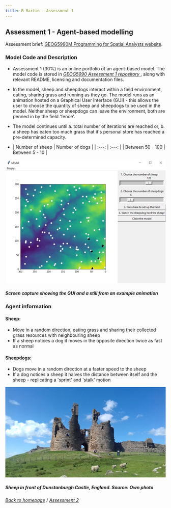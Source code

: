 ```yaml
---
title: R Martin - Assessment 1
---
```

## Assessment 1 - Agent-based modelling

Assessment brief: <a href="https://www.geog.leeds.ac.uk/courses/computing/study/core-python/assessment1/index.html" target="_blank"> GEOG5990M Programming for Spatial Analysts website</a>.

### Model Code and Description
* Assessment 1 (30%) is an online portfolio of an agent-based model. The model code is stored in <a href="https://github.com/gy19rgm/GEOG5990Assessment1" target="_blank"> *GEOG5990 Assessment 1 repository* </a>, along with relevant README, licensing and documentation files.
* In the model, sheep and sheepdogs interact within a field environment, eating, sharing grass and running as they go. The model runs as an animation hosted on a Graphical User Interface (GUI) - this allows the user to choose the quantity of sheep and sheepdogs to be used in the model. Neither sheep or sheepdogs can leave the environment, both are penned in by the field 'fence'.
* The model continues until a. total number of iterations are reached or, b. a sheep has eaten too much grass that it's personal store has reached a pre-determined capacity. 

* | Number of sheep | Number of dogs |
| :---: | :---: |
| Between 50 - 100 | Between 5 - 10 |

![GUI - R Martin](gui.jpg "GUI - R Martin")
##### Screen capture showing the GUI and a still from an example animation 


### Agent information
#### Sheep:
* Move in a random direction, eating grass and sharing their collected grass resources with neighbouring sheep
* If a sheep notices a dog it moves in the opposite direction twice as fast as normal

#### Sheepdogs:
* Dogs move in a random direction at a faster speed to the sheep
* If a dog notices a sheep it halves the distance between itself and the sheep - replicating a 'sprint' and 'stalk'  motion

![Sheep, Dunstanburgh Castle - R Martin](sheep1.jpg "Sheep, Dunstanburgh Castle - R Martin")
##### Sheep in front of Dunstanburgh Castle, England. Source: Own photo

[*Back to homepage*](https://gy19rgm.github.io/) / [*Assessment 2*](https://gy19rgm.github.io/Assessment2)